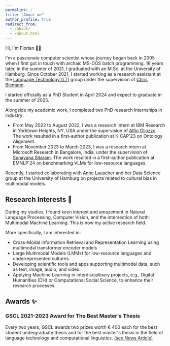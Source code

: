 ```yaml
---
permalink: /
title: "About me"
author_profile: true
redirect_from: 
  - /about/
  - /about.html
---
```


Hi, I'm Florian 👋🏼

I'm a passionate computer scientist whose journey began back in 2005 when I first got in touch with archaic MS-DOS batch programming.
16 years later, in the summer of 2021, I graduated with an M.Sc. at the University of Hamburg.
Since October 2021, I started working as a research assistant at the [Language Technology (LT)](https://www.inf.uni-hamburg.de/en/inst/ab/lt/home.html) group under the supervision of [Chris Biemann](https://www.inf.uni-hamburg.de/en/inst/ab/lt/people/chris-biemann.html).

I started officially as a PhD Student in April 2024 and expect to graduate in the summer of 2025.

Alongside my academic work, I completed two PhD research internships in industry:

- From May 2022 to August 2022, I was a research intern at IBM Research in Yorktown Heights, NY, USA under the supervision of [Alfio Gliozzo](https://scholar.google.com/citations?user=B4Fp6qoAAAAJ&hl=en). The work resulted in a first-author publication at K-CAP'23 on Ontology Alignment.
- From November 2023 to March 2023, I was a research intern at Microsoft Research in Bangalore, India, under the supervision of [Sunayana Sitaram](https://scholar.google.com/citations?user=PUxwYrkAAAAJ&hl=en). The work resulted in a first-author publication at EMNLP'24 on benchmarking VLMs for low-resource languages.

Recently, I started collaborating with [Anne Lauscher](https://scholar.google.com/citations?user=IbJS3UEAAAAJ&hl=en) and her Data Science group at the University of Hamburg on projects related to cultural bias in multimodal models.

## Research Interests 🧐

During my studies, I found keen interest and amazement in Natural Language Processing, Computer Vision, and the intersection of both:
Multimodal Machine Learning. This is now my active research field.

More specifically, I am interested in:

- Cross-Modal Information Retrieval and Representation Learning using multimodal transformer encoder models
- Large Multimodal Models (LMMs) for low-resource languages and underrepresented cultures
- Developing scientific tools and apps supporting multimodal data, such as text, image, audio, and video.
- Applying Machine Learning in interdisciplinary projects, e.g., Digital Humanities (DH) or Computational Social Science, to enhance their research processes.

## Awards ✨

### GSCL 2021-2023 Award for The Best Master's Thesis

Every two years, GSCL awards two prizes worth € 400 each for the best student undergraduate thesis and for the best master's thesis in the field of language technology and computational linguistics.
[(see News Article)](https://www.inf.uni-hamburg.de/en/inst/ab/lt/home/news/2023-gscl-thesis-award.html)
